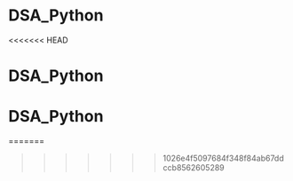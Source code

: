 # DSA_Python
<<<<<<< HEAD
# DSA_Python
# DSA_Python
=======
>>>>>>> 1026e4f5097684f348f84ab67ddccb8562605289

